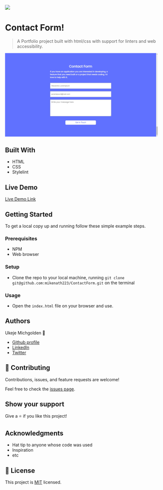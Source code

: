 ![](https://img.shields.io/badge/Microverse-blueviolet)

# Contact Form!

> A Portfolio project built with html/css with support for linters and web accessibility.

![screenshot](./chrome-capture.jpg)

## Built With

- HTML
- CSS
- Stylelint

## Live Demo

[Live Demo Link]()


## Getting Started

To get a local copy up and running follow these simple example steps.

### Prerequisites
- NPM
- Web browser

### Setup
- Clone the repo to your local machine, running `git clone git@github.com:mikenath223/ContactForm.git` on the terminal

### Usage
- Open the `index.html` file on your browser and use.

## Authors

Ukeje Michgolden :man: 

* [Github profile](https://github.com/mikenath223)
* [LinkedIn](https://www.linkedin.com/in/michgoldenukeje/)
* [Twitter](https://twitter.com/MichgoldenU)


## 🤝 Contributing

Contributions, issues, and feature requests are welcome!

Feel free to check the [issues page](https://github.com/mikenath223/ContactForm/issues).

## Show your support

Give a ⭐️ if you like this project!

## Acknowledgments

- Hat tip to anyone whose code was used
- Inspiration
- etc

## 📝 License

This project is [MIT](./MIT.md) licensed.
